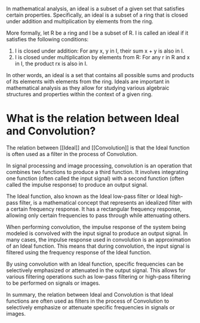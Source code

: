 
In mathematical analysis, an ideal is a subset of a given set that satisfies certain properties. Specifically, an ideal is a subset of a ring that is closed under addition and multiplication by elements from the ring. 

More formally, let R be a ring and I be a subset of R. I is called an ideal if it satisfies the following conditions:
1. I is closed under addition: For any x, y in I, their sum x + y is also in I.
2. I is closed under multiplication by elements from R: For any r in R and x in I, the product rx is also in I.

In other words, an ideal is a set that contains all possible sums and products of its elements with elements from the ring. Ideals are important in mathematical analysis as they allow for studying various algebraic structures and properties within the context of a given ring.

# What is the relation between Ideal and Convolution?

The relation between [[Ideal]] and [[Convolution]] is that the Ideal function is often used as a filter in the process of Convolution. 

In signal processing and image processing, convolution is an operation that combines two functions to produce a third function. It involves integrating one function (often called the input signal) with a second function (often called the impulse response) to produce an output signal.

The Ideal function, also known as the Ideal low-pass filter or Ideal high-pass filter, is a mathematical concept that represents an idealized filter with a certain frequency response. It has a rectangular frequency response, allowing only certain frequencies to pass through while attenuating others.

When performing convolution, the impulse response of the system being modeled is convolved with the input signal to produce an output signal. In many cases, the impulse response used in convolution is an approximation of an Ideal function. This means that during convolution, the input signal is filtered using the frequency response of the Ideal function.

By using convolution with an Ideal function, specific frequencies can be selectively emphasized or attenuated in the output signal. This allows for various filtering operations such as low-pass filtering or high-pass filtering to be performed on signals or images.

In summary, the relation between Ideal and Convolution is that Ideal functions are often used as filters in the process of Convolution to selectively emphasize or attenuate specific frequencies in signals or images.